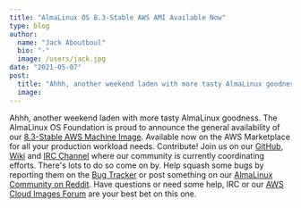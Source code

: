 ```yaml
---
title: "AlmaLinux OS 8.3-Stable AWS AMI Available Now"
type: blog
author:
  name: "Jack Aboutboul"
  bio: "-"
  image: /users/jack.jpg
date: "2021-05-07"
post:
  title: "Ahhh, another weekend laden with more tasty AlmaLinux goodness. The AlmaLinux OS Foundation is proud to announce the general availability of our 8.3..."
  image:
---
```


Ahhh, another weekend laden with more tasty AlmaLinux goodness. The AlmaLinux OS Foundation is proud to announce the general availability of our [8.3-Stable AWS Machine Image](https://aws.amazon.com/marketplace/pp/B094C8ZZ8J). Available now on the AWS Marketplace for all your production workload needs. Contribute! Join us on our [GitHub](https://github.com/AlmaLinux/), [Wiki](https://wiki.almalinux.org/#about) and [IRC Channel](https://webchat.freenode.net/#almalinux) where our community is currently coordinating efforts. There's lots to do so come on by. Help squash some bugs by reporting them on the [Bug Tracker](https://bugs.almalinux.org/) or post something on our [AlmaLinux Community on Reddit](https://reddit.com/r/almalinux). Have questions or need some help, IRC or our [AWS Cloud Images Forum](https://forums.almalinux.org/c/aws/11) are your best bet on this one.

